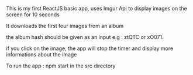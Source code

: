 This is my first ReactJS basic app, uses Imgur Api to display images on the screen for 10 seconds

It downloads the first four images from an album

the album hash should be given as an input e.g :  ztQTC or xO071.

if you click on the image, the app will stop the timer and display more informations about the image

To run the app : npm start in the src directory
